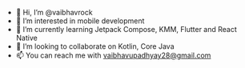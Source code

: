 - 👋 Hi, I’m @vaibhavrock
- 👀 I’m interested in mobile development
- 🌱 I’m currently learning Jetpack Compose, KMM, Flutter and React Native
- 💞️ I’m looking to collaborate on Kotlin, Core Java
- 📫 You can reach me with vaibhavupadhyay28@gmail.com

<!---
vaibhavrock/vaibhavrock is a ✨ special ✨ repository because its `README.md` (this file) appears on your GitHub profile.
You can click the Preview link to take a look at your changes.
--->
